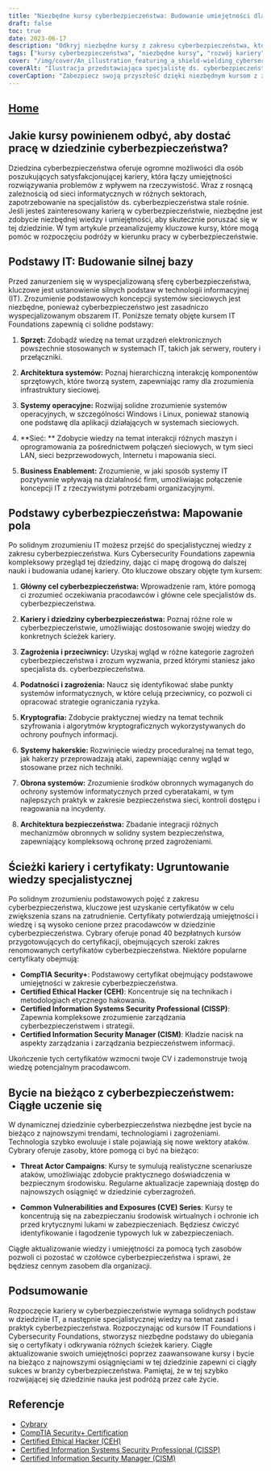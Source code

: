 ```yaml
---
title: "Niezbędne kursy cyberbezpieczeństwa: Budowanie umiejętności dla udanej kariery"
draft: false
toc: true
date: 2023-06-17
description: "Odkryj niezbędne kursy z zakresu cyberbezpieczeństwa, które wyposażą Cię w umiejętności i wiedzę potrzebne do rozwoju kariery w branży."
tags: ["kursy cyberbezpieczeństwa", "niezbędne kursy", "rozwój kariery", "szkolenie w zakresie cyberbezpieczeństwa", "bezpieczeństwo informacji", "bezpieczeństwo sieci", "etyczne hakowanie", "reakcja na incydent", "certyfikaty bezpieczeństwa", "prywatność danych", "zgodność", "bezpieczeństwo w chmurze", "Bezpieczeństwo IoT", "Bezpieczeństwo ICS", "umiejętności w zakresie cyberbezpieczeństwa", "edukacja w zakresie cyberbezpieczeństwa", "ścieżka kariery w cyberbezpieczeństwie", "Perspektywy pracy w cyberbezpieczeństwie", "certyfikaty cyberbezpieczeństwa", "branża cyberbezpieczeństwa", "trendy w cyberbezpieczeństwie", "najlepsze praktyki cyberbezpieczeństwa", "rynek pracy cyberbezpieczeństwa", "programy szkoleniowe w zakresie cyberbezpieczeństwa", "program nauczania cyberbezpieczeństwa", "specjalizacja cyberbezpieczeństwo", "Zasoby edukacyjne dotyczące cyberbezpieczeństwa", "Kursy online dotyczące cyberbezpieczeństwa", "programy studiów w zakresie cyberbezpieczeństwa", "możliwości kariery w cyberbezpieczeństwie"]
cover: "/img/cover/An_illustration_featuring_a_shield-wielding_cybersecurity_p.png"
coverAlt: "Ilustracja przedstawiająca specjalistę ds. cyberbezpieczeństwa z tarczą chroniącą zasoby cyfrowe przed cyberzagrożeniami."
coverCaption: "Zabezpiecz swoją przyszłość dzięki niezbędnym kursom z zakresu cyberbezpieczeństwa."
---
```


## [Home](/cyber-security-career-playbook-start/)

## Jakie kursy powinienem odbyć, aby dostać pracę w dziedzinie cyberbezpieczeństwa?

Dziedzina cyberbezpieczeństwa oferuje ogromne możliwości dla osób poszukujących satysfakcjonującej kariery, która łączy umiejętności rozwiązywania problemów z wpływem na rzeczywistość. Wraz z rosnącą zależnością od sieci informatycznych w różnych sektorach, zapotrzebowanie na specjalistów ds. cyberbezpieczeństwa stale rośnie. Jeśli jesteś zainteresowany karierą w cyberbezpieczeństwie, niezbędne jest zdobycie niezbędnej wiedzy i umiejętności, aby skutecznie poruszać się w tej dziedzinie. W tym artykule przeanalizujemy kluczowe kursy, które mogą pomóc w rozpoczęciu podróży w kierunku pracy w cyberbezpieczeństwie.

## Podstawy IT: Budowanie silnej bazy

Przed zanurzeniem się w wyspecjalizowaną sferę cyberbezpieczeństwa, kluczowe jest ustanowienie silnych podstaw w technologii informacyjnej (IT). Zrozumienie podstawowych koncepcji systemów sieciowych jest niezbędne, ponieważ cyberbezpieczeństwo jest zasadniczo wyspecjalizowanym obszarem IT. Poniższe tematy objęte kursem IT Foundations zapewnią ci solidne podstawy:

1. **Sprzęt:** Zdobądź wiedzę na temat urządzeń elektronicznych powszechnie stosowanych w systemach IT, takich jak serwery, routery i przełączniki.

2. **Architektura systemów:** Poznaj hierarchiczną interakcję komponentów sprzętowych, które tworzą system, zapewniając ramy dla zrozumienia infrastruktury sieciowej.

3. **Systemy operacyjne:** Rozwijaj solidne zrozumienie systemów operacyjnych, w szczególności Windows i Linux, ponieważ stanowią one podstawę dla aplikacji działających w systemach sieciowych.

4. **Sieć: ** Zdobycie wiedzy na temat interakcji różnych maszyn i oprogramowania za pośrednictwem połączeń sieciowych, w tym sieci LAN, sieci bezprzewodowych, Internetu i mapowania sieci.

5. **Business Enablement:** Zrozumienie, w jaki sposób systemy IT pozytywnie wpływają na działalność firm, umożliwiając połączenie koncepcji IT z rzeczywistymi potrzebami organizacyjnymi.

## Podstawy cyberbezpieczeństwa: Mapowanie pola

Po solidnym zrozumieniu IT możesz przejść do specjalistycznej wiedzy z zakresu cyberbezpieczeństwa. Kurs Cybersecurity Foundations zapewnia kompleksowy przegląd tej dziedziny, dając ci mapę drogową do dalszej nauki i budowania udanej kariery. Oto kluczowe obszary objęte tym kursem:

1. **Główny cel cyberbezpieczeństwa:** Wprowadzenie ram, które pomogą ci zrozumieć oczekiwania pracodawców i główne cele specjalistów ds. cyberbezpieczeństwa.

2. **Kariery i dziedziny cyberbezpieczeństwa:** Poznaj różne role w cyberbezpieczeństwie, umożliwiając dostosowanie swojej wiedzy do konkretnych ścieżek kariery.

3. **Zagrożenia i przeciwnicy:** Uzyskaj wgląd w różne kategorie zagrożeń cyberbezpieczeństwa i zrozum wyzwania, przed którymi staniesz jako specjalista ds. cyberbezpieczeństwa.

4. **Podatności i zagrożenia:** Naucz się identyfikować słabe punkty systemów informatycznych, w które celują przeciwnicy, co pozwoli ci opracować strategie ograniczania ryzyka.

5. **Kryptografia:** Zdobycie praktycznej wiedzy na temat technik szyfrowania i algorytmów kryptograficznych wykorzystywanych do ochrony poufnych informacji.

6. **Systemy hakerskie:** Rozwinięcie wiedzy proceduralnej na temat tego, jak hakerzy przeprowadzają ataki, zapewniając cenny wgląd w stosowane przez nich techniki.

7. **Obrona systemów:** Zrozumienie środków obronnych wymaganych do ochrony systemów informatycznych przed cyberatakami, w tym najlepszych praktyk w zakresie bezpieczeństwa sieci, kontroli dostępu i reagowania na incydenty.

8. **Architektura bezpieczeństwa:** Zbadanie integracji różnych mechanizmów obronnych w solidny system bezpieczeństwa, zapewniający kompleksową ochronę przed zagrożeniami.

## Ścieżki kariery i certyfikaty: Ugruntowanie wiedzy specjalistycznej

Po solidnym zrozumieniu podstawowych pojęć z zakresu cyberbezpieczeństwa, kluczowe jest uzyskanie certyfikatów w celu zwiększenia szans na zatrudnienie. Certyfikaty potwierdzają umiejętności i wiedzę i są wysoko cenione przez pracodawców w dziedzinie cyberbezpieczeństwa. Cybrary oferuje ponad 40 bezpłatnych kursów przygotowujących do certyfikacji, obejmujących szeroki zakres renomowanych certyfikatów cyberbezpieczeństwa. Niektóre popularne certyfikaty obejmują:

- **CompTIA Security+**: Podstawowy certyfikat obejmujący podstawowe umiejętności w zakresie cyberbezpieczeństwa.
- **Certified Ethical Hacker (CEH)**: Koncentruje się na technikach i metodologiach etycznego hakowania.
- **Certified Information Systems Security Professional (CISSP)**: Zapewnia kompleksowe zrozumienie zarządzania cyberbezpieczeństwem i strategii.
- **Certified Information Security Manager (CISM)**: Kładzie nacisk na aspekty zarządzania i zarządzania bezpieczeństwem informacji.

Ukończenie tych certyfikatów wzmocni twoje CV i zademonstruje twoją wiedzę potencjalnym pracodawcom.

## Bycie na bieżąco z cyberbezpieczeństwem: Ciągłe uczenie się

W dynamicznej dziedzinie cyberbezpieczeństwa niezbędne jest bycie na bieżąco z najnowszymi trendami, technologiami i zagrożeniami. Technologia szybko ewoluuje i stale pojawiają się nowe wektory ataków. Cybrary oferuje zasoby, które pomogą ci być na bieżąco:

- **Threat Actor Campaigns**: Kursy te symulują realistyczne scenariusze ataków, umożliwiając zdobycie praktycznego doświadczenia w bezpiecznym środowisku. Regularne aktualizacje zapewniają dostęp do najnowszych osiągnięć w dziedzinie cyberzagrożeń.

- **Common Vulnerabilities and Exposures (CVE) Series**: Kursy te koncentrują się na zabezpieczaniu środowisk wirtualnych i ochronie ich przed krytycznymi lukami w zabezpieczeniach. Będziesz ćwiczyć identyfikowanie i łagodzenie typowych luk w zabezpieczeniach.

Ciągłe aktualizowanie wiedzy i umiejętności za pomocą tych zasobów pozwoli ci pozostać w czołówce cyberbezpieczeństwa i sprawi, że będziesz cennym zasobem dla organizacji.

## Podsumowanie

Rozpoczęcie kariery w cyberbezpieczeństwie wymaga solidnych podstaw w dziedzinie IT, a następnie specjalistycznej wiedzy na temat zasad i praktyk cyberbezpieczeństwa. Rozpoczynając od kursów IT Foundations i Cybersecurity Foundations, stworzysz niezbędne podstawy do ubiegania się o certyfikaty i odkrywania różnych ścieżek kariery. Ciągłe aktualizowanie swoich umiejętności poprzez zaawansowane kursy i bycie na bieżąco z najnowszymi osiągnięciami w tej dziedzinie zapewni ci ciągły sukces w branży cyberbezpieczeństwa. Pamiętaj, że w tej szybko rozwijającej się dziedzinie nauka jest podróżą przez całe życie.

## Referencje

- [Cybrary](https://www.cybrary.it/)
- [CompTIA Security+ Certification](https://www.comptia.org/certifications/security)
- [Certified Ethical Hacker (CEH)](https://www.eccouncil.org/programs/certified-ethical-hacker-ceh/)
- [Certified Information Systems Security Professional (CISSP)](https://www.isc2.org/Certifications/CISSP)
- [Certified Information Security Manager (CISM)](https://www.isaca.org/credentialing/cism)

